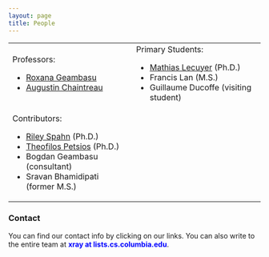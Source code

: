 ```yaml
---
layout: page
title: People
---
```


<table>
<tr>
<td>
Professors:
<ul>
<li> <a href="http://www.cs.columbia.edu/~roxana/">Roxana Geambasu</a> </li>
<li> <a href="http://www.cs.columbia.edu/~augustin/">Augustin Chaintreau</a> </li>
</ul>
</td>
<td>
Primary Students:
<ul>
<li> <a href="http://www.cs.columbia.edu/~mathias/">Mathias Lecuyer</a> (Ph.D.) </li>
<li> Francis Lan (M.S.) </li>
<li> Guillaume Ducoffe (visiting student) </li>
</ul>
</td>

<tr>
<td>
Contributors:
<ul>
<li> <a href="http://www.cs.columbia.edu/~riley/">Riley Spahn</a> (Ph.D.) </li>
<li> <a href="http://www.cs.columbia.edu/~theofilos/">Theofilos Petsios</a> (Ph.D.) </li>
<li> Bogdan Geambasu (consultant) </li>
<li> Sravan Bhamidipati (former M.S.) </li>
</ul>
</td>
</tr>
</table>


### Contact

You can find our contact info by clicking on our links.  You can also
write to the entire team at <font color="blue">**xray at lists.cs.columbia.edu**</font>.
